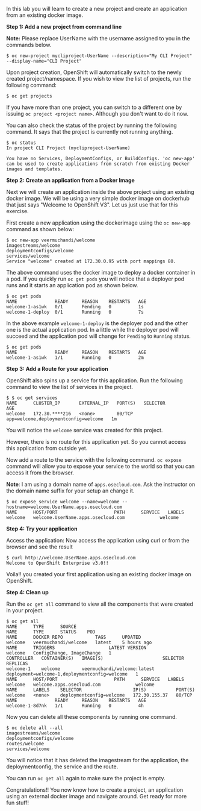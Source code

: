 In this lab you will learn to create a new project and create an application from an existing docker image.

**Step 1: Add a new project from command line** 

**Note:** Please replace UserName with the username assigned to you in the commands below.

```
$ oc new-project mycliproject-UserName --description="My CLI Project" --display-name="CLI Project"
```
Upon project creation, OpenShift will automatically switch to the newly created project/namespace. If you wish to view the list of projects, run the following command:

````
$ oc get projects
````
If you have more than one project, you can switch to a different one by issuing `oc project <project name>`. Although you don't want to do it now.

You can also check the status of the project by running the following command. It says that the project is currently not running anything.

```
$ oc status
In project CLI Project (mycliproject-UserName)

You have no Services, DeploymentConfigs, or BuildConfigs. 'oc new-app' can be used to create applications from scratch from existing Docker images and templates.
```

**Step 2: Create an application from a Docker Image**

Next we will create an application inside the above project using an existing docker image. We will be using a very simple docker image on dockerhub that just says "Welcome to OpenShift V3". Let us just use that for this exercise.

First create a new application using the dockerimage using the `oc new-app` command as shown below:

```
$ oc new-app veermuchandi/welcome
imagestreams/welcome
deploymentconfigs/welcome
services/welcome
Service "welcome" created at 172.30.0.95 with port mappings 80.
```
The above command uses the docker image to deploy a docker container in a pod. If you quickly run `oc get pods` you will notice that a deployer pod runs and it starts an application pod as shown below. 

```
$ oc get pods
NAME              READY     REASON    RESTARTS   AGE
welcome-1-as1wk   0/1       Pending   0          1s
welcome-1-deploy  0/1       Running   0          7s
```
In the above example `welcome-1-deploy` is the deployer pod and the other one is the actual application pod. In a little while the deployer pod will succeed and the application pod will change for `Pending` to `Running` status.

```
$ oc get pods
NAME              READY     REASON    RESTARTS   AGE
welcome-1-as1wk   1/1       Running   0          2m
```

**Step 3: Add a Route for your application**

OpenShift also spins up a service for this application. Run the following command to view the list of services in the project.

````
$ $ oc get services
NAME      CLUSTER_IP       EXTERNAL_IP   PORT(S)   SELECTOR                               AGE
welcome   172.30.****216   <none>        80/TCP    app=welcome,deploymentconfig=welcome   1m
````

You will notice the `welcome` service was created for this project.

However, there is no route for this application yet. So you cannot access this application from outside yet.

Now add a route to the service with the following command. `oc expose` command will allow you to expose your service to the world so that you can access it from the browser. 

**Note**: I am using a domain name of `apps.osecloud.com`. Ask the instructor on the domain name suffix for your setup an change it. 

````
$ oc expose service welcome --name=welcome --hostname=welcome.UserName.apps.osecloud.com
NAME      HOST/PORT                     PATH      SERVICE   LABELS
welcome   welcome.UserName.apps.osecloud.com             welcome   
````

**Step 4: Try your application**

Access the application: Now access the application using curl or from the browser and see the result

````
$ curl http://welcome.UserName.apps.osecloud.com
Welcome to OpenShift Enterprise v3.0!!
````

Voila!! you created your first application using an existing docker image on OpenShift. 

**Step 4: Clean up**

Run the `oc get all` command to view all the components that were created in your project.

````
$ oc get all
NAME      TYPE      SOURCE
NAME      TYPE      STATUS    POD
NAME      DOCKER REPO            TAGS      UPDATED
welcome   veermuchandi/welcome   latest    5 hours ago
NAME      TRIGGERS                    LATEST VERSION
welcome   ConfigChange, ImageChange   1
CONTROLLER   CONTAINER(S)   IMAGE(S)                      SELECTOR                                        REPLICAS
welcome-1    welcome        veermuchandi/welcome:latest   deployment=welcome-1,deploymentconfig=welcome   1
NAME      HOST/PORT                     PATH      SERVICE   LABELS
welcome   welcome.apps.osecloud.com             welcome   
NAME      LABELS    SELECTOR                   IP(S)           PORT(S)
welcome   <none>    deploymentconfig=welcome   172.30.155.37   80/TCP
NAME              READY     REASON    RESTARTS   AGE
welcome-1-8d7nk   1/1       Running   0          4h
````

Now you can delete all these components by running one command.

````
$ oc delete all --all
imagestreams/welcome
deploymentconfigs/welcome
routes/welcome
services/welcome
````
You will notice that it has deleted the imagestream for the application, the deploymentconfig, the service and the route.
 
You can run `oc get all` again to make sure the project is empty.

Congratulations!! You now know how to create a project, an application using an external docker image and navigate around. Get ready for more fun stuff!
